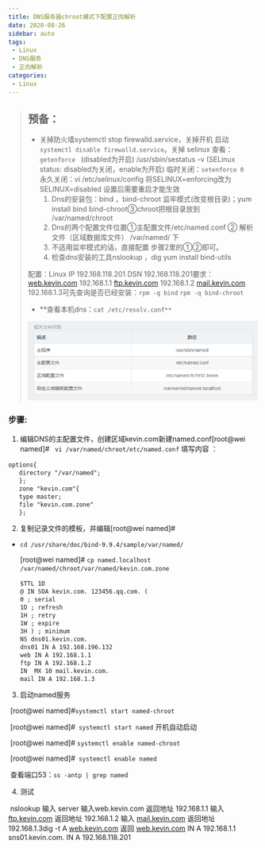 ```yaml
---
title: DNS服务器chroot模式下配置正向解析
date: 2020-08-26
sidebar: auto
tags:
 - Linux
 - DNS服务
 - 正向解析
categories:
 - Linux
---
```

> ## 预备：
>
> * 关掉防火墙systemctl stop firewalld.service，关掉开机 启动`systemctl disable firewalld.service`。关掉 selinux 查看：`getenforce ` (disabled为开启)  /usr/sbin/sestatus -v (SELinux status: disabled为关闭，enable为开启)           临时关闭：`setenforce 0    `       永久关闭：vi /etc/selinux/config   将SELINUX=enforcing改为SELINUX=disabled 设置后需要重启才能生效
>   1.  Dns的安装包：bind ，bind-chroot 监牢模式(改变根目录)；yum install bind bind-chroot③chroot把根目录放到 /var/named/chroot
>   2. Dns的两个配置文件位置①主配置文件/etc/named.conf   ② 解析文件（区域数据库文件） /var/named/ 下
>   3. 不适用监牢模式的话，直接配置 步骤2里的①②即可。
>   4. 检查dns安装的工具nslookup ，dig  yum install bind-utils
>
> 配置：Linux  IP 192.168.118.201           DSN  192.168.118.201要求：     [web.kevin.com](http://web.wei.com/)    192.168.1.1     [ftp.kevin.com](http://ftp.wei.com/)    192.168.1.2        [mail.kevin.com](http://mail.wei.com/)   192.168.1.3可先查询是否已经安装：`rpm -q bind` `rpm -q bind-chroot`
>
> * **查看本机dns：`cat /etc/resolv.conf**`
>
> ![mm.jpg](./zxjx.png)


### **步骤:**

1. 编辑DNS的主配置文件，创建区域kevin.com新建named.conf[root@wei named]# ` vi /var/named/chroot/etc/named.conf` 填写内容 ：

```
options{
   directory "/var/named";
   };
   zone "kevin.com"{
   type master;
   file "kevin.com.zone"
   };
```

2. 复制记录文件的模板，并编辑[root@wei named]# 

* `cd /usr/share/doc/bind-9.9.4/sample/var/named/`

  [root@wei named]# `cp named.localhost /var/named/chroot/var/named/kevin.com.zone`

  ```配置文件
  $TTL 1D
  @ IN SOA kevin.com. 123456.qq.com. (
  0 ; serial
  1D ; refresh
  1H ; retry
  1W ; expire
  3H ) ; minimum
  NS dns01.kevin.com.
  dns01 IN A 192.168.196.132
  web IN A 192.168.1.1
  ftp IN A 192.168.1.2
  IN  MX 10 mail.kevin.com.
  mail IN A 192.168.1.3
  ```

3. 启动named服务

​        [root@wei named]#`systemctl start named-chroot`

​        [root@wei named]#` systemctl start named`
​         开机自动启动

​         [root@wei named]# `systemctl enable named-chroot`

​         [root@wei named]#` systemctl enable named`

​         查看端口53：`ss -antp | grep named`

4. 测试

​         nslookup  输入  server    输入web.kevin.com  返回地址 192.168.1.1 输入         [ftp.kevin.com](http://ftp.kevin.com/)  返回地址 192.168.1.2 输入 [mail.kevin.com](http://mail.kevin.com/)   返回地址 192.168.1.3dig -t A [web.kevin.com](http://web.kevin.com/)   返回  [web.kevin.com](http://web.kevin.com/) IN A 192.168.1.1     sns01.kevin.com.  IN A 192.168.118.201

